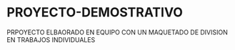 # PROYECTO-DEMOSTRATIVO
PRPOYECTO ELBAORADO EN EQUIPO CON UN MAQUETADO DE DIVISION EN TRABAJOS INDIVIDUALES
